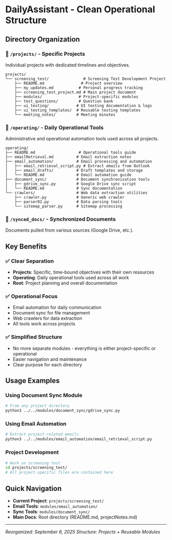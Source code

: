 # DailyAssistant - Clean Operational Structure

## Directory Organization

### 📁 `/projects/` - Specific Projects
Individual projects with dedicated timelines and objectives.

```
projects/
└── screening_test/               # Screening Test Development Project
    ├── README.md                # Project overview
    ├── my_updates.md           # Personal progress tracking
    ├── screening_test_project.md # Main project document
    ├── modules/                # Project-specific modules
    ├── test_questions/         # Question bank
    ├── ui_testing/            # UI testing documentation & logs
    ├── ui_testing_templates/  # Reusable testing templates
    └── meeting_notes/         # Meeting minutes
```

### 📁 `/operating/` - Daily Operational Tools
Administrative and operational automation tools used across all projects.

```
operating/
├── README.md                   # Operational tools guide
├── emailRetrieval.md          # Email extraction notes
├── email_automation/          # Email processing and automation
│   ├── email_retrieval_script.py # Extract emails from Outlook
│   ├── email_drafts/          # Draft templates and storage
│   └── README.md              # Email automation guide
├── document_sync/             # Document synchronization tools
│   ├── gdrive_sync.py         # Google Drive sync script
│   └── README.md              # Sync documentation
└── crawlers/                  # Web data extraction utilities
    ├── crawler.py             # Generic web crawler
    ├── parser02.py            # Data parsing tools
    └── sitemap_parser.py      # Sitemap processing
```

### 📁 `/synced_docs/` - Synchronized Documents
Documents pulled from various sources (Google Drive, etc.).

## Key Benefits

### ✅ **Clear Separation**
- **Projects**: Specific, time-bound objectives with their own resources
- **Operating**: Daily operational tools used across all work
- **Root**: Project planning and overall documentation

### ✅ **Operational Focus** 
- Email automation for daily communication
- Document sync for file management
- Web crawlers for data extraction
- All tools work across projects

### ✅ **Simplified Structure**
- No more separate modules - everything is either project-specific or operational
- Easier navigation and maintenance
- Clear purpose for each directory

## Usage Examples

### Using Document Sync Module
```bash
# From any project directory
python3 ../../modules/document_sync/gdrive_sync.py
```

### Using Email Automation
```bash
# Extract project-related emails
python3 ../../modules/email_automation/email_retrieval_script.py
```

### Project Development
```bash
# Work on screening test
cd projects/screening_test/
# All project-specific files are contained here
```

## Quick Navigation

- **Current Project**: `projects/screening_test/`
- **Email Tools**: `modules/email_automation/`
- **Sync Tools**: `modules/document_sync/`
- **Main Docs**: Root directory (README.md, projectNotes.md)

---
*Reorganized: September 6, 2025*
*Structure: Projects + Reusable Modules*
